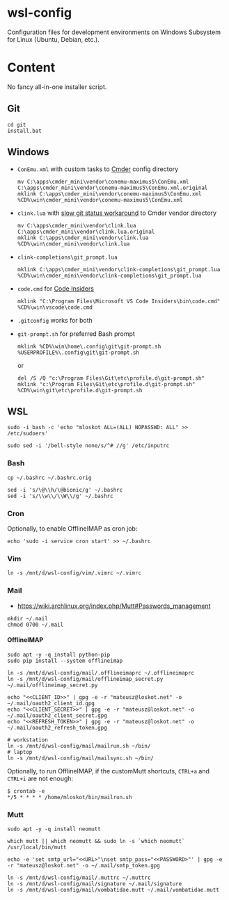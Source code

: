 # wsl-config

Configuration files for development environments on
Windows Subsystem for Linux (Ubuntu, Debian, etc.).

# Content

No fancy all-in-one installer script.

## Git

```console
cd git
install.bat
```

## Windows

- `ConEmu.xml` with custom tasks to [Cmder](http://cmder.net/) config directory

  ```shell
  mv C:\apps\cmder_mini\vendor\conemu-maximus5\ConEmu.xml C:\apps\cmder_mini\vendor\conemu-maximus5\ConEmu.xml.original
  mklink C:\apps\cmder_mini\vendor\conemu-maximus5\ConEmu.xml %CD%\win\cmder_mini\vendor\conemu-maximus5\ConEmu.xml
  ```

- `clink.lua` with [slow git status workaround](https://github.com/cmderdev/cmder/issues/447#issuecomment-379992066) to Cmder vendor directory
  ```shell
  mv C:\apps\cmder_mini\vendor\clink.lua C:\apps\cmder_mini\vendor\clink.lua.original
  mklink C:\apps\cmder_mini\vendor\clink.lua %CD%\win\cmder_mini\vendor\clink.lua
  ```

- `clink-completions\git_prompt.lua`

  ```shell
  mklink C:\apps\cmder_mini\vendor\clink-completions\git_prompt.lua %CD%\win\cmder_mini\vendor\clink-completions\git_prompt.lua
  ```
- `code.cmd` for [Code Insiders](https://code.visualstudio.com/insiders/)

  ```shell
  mklink "C:\Program Files\Microsoft VS Code Insiders\bin\code.cmd" %CD%\win\vscode\code.cmd
  ```

- `.gitconfig` works for both

- `git-prompt.sh` for preferred Bash prompt

  ```shell
  mklink %CD%\win\home\.config\git\git-prompt.sh %USERPROFILE%\.config\git\git-prompt.sh
  ```

  or

  ```shell
  del /S /Q "c:\Program Files\Git\etc\profile.d\git-prompt.sh"
  mklink "c:\Program Files\Git\etc\profile.d\git-prompt.sh" %CD%\win\git\etc\profile.d\git-prompt.sh
  ```

## WSL

```console
sudo -i bash -c 'echo "mloskot ALL=(ALL) NOPASSWD: ALL" >> /etc/sudoers'
```

```console
sudo sed -i '/bell-style none/s/^# //g' /etc/inputrc
```

### Bash

```console
cp ~/.bashrc ~/.bashrc.orig
```

```console
sed -i 's/\@\\h/\@bionic/g' ~/.bashrc
sed -i 's/\\w\\/\\W\\/g' ~/.bashrc
```

### Cron

Optionally, to enable OfflineIMAP as cron job:

```console
echo 'sudo -i service cron start' >> ~/.bashrc
```

### Vim

```console
ln -s /mnt/d/wsl-config/vim/.vimrc ~/.vimrc
```

### Mail

* https://wiki.archlinux.org/index.php/Mutt#Passwords_management

```console
mkdir ~/.mail
chmod 0700 ~/.mail
```

#### OfflineIMAP

```console
sudo apt -y -q install python-pip
sudo pip install --system offlineimap
```

```console
ln -s /mnt/d/wsl-config/mail/.offlineimaprc ~/.offlineimaprc
ln -s /mnt/d/wsl-config/mail/offlineimap_secret.py ~/.mail/offlineimap_secret.py
```

```console
echo "<<CLIENT_ID>>" | gpg -e -r "mateusz@loskot.net" -o ~/.mail/oauth2_client_id.gpg
echo "<<CLIENT_SECRET>>" | gpg -e -r "mateusz@loskot.net" -o ~/.mail/oauth2_client_secret.gpg
echo "<<REFRESH_TOKEN>>" | gpg -e -r "mateusz@loskot.net" -o ~/.mail/oauth2_refresh_token.gpg
```

```console
# workstation
ln -s /mnt/d/wsl-config/mail/mailrun.sh ~/bin/
# laptop
ln -s /mnt/d/wsl-config/mail/mailsync.sh ~/bin/
```

Optionally, to run OfflineIMAP, if the customMutt shortcuts,
`CTRL+a` and `CTRL+i` are not enough:

```console
$ crontab -e
*/5 * * * * /home/mloskot/bin/mailrun.sh
```

### Mutt

```console
sudo apt -y -q install neomutt
```

```console
which mutt || which neomutt && sudo ln -s `which neomutt` /usr/local/bin/mutt
```

```console
echo -e 'set smtp_url="<<URL>"\nset smtp_pass="<<PASSWORD>"' | gpg -e -r "mateusz@loskot.net" -o ~/.mail/smtp_token.gpg
```

```console
ln -s /mnt/d/wsl-config/mail/.muttrc ~/.muttrc
ln -s /mnt/d/wsl-config/mail/signature ~/.mail/signature
ln -s /mnt/d/wsl-config/mail/vombatidae.mutt ~/.mail/vombatidae.mutt
```
